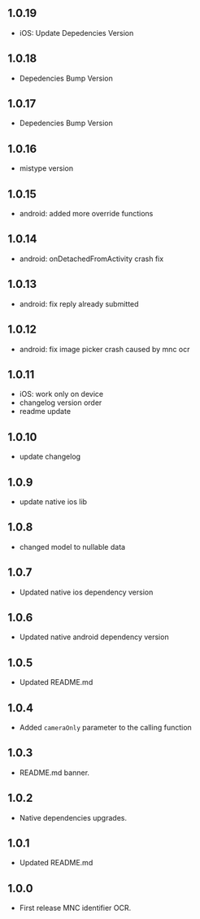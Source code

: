 ## 1.0.19

- iOS: Update Depedencies Version

## 1.0.18

- Depedencies Bump Version

## 1.0.17

- Depedencies Bump Version

## 1.0.16

- mistype version

## 1.0.15

- android: added more override functions

## 1.0.14

- android: onDetachedFromActivity crash fix

## 1.0.13

- android: fix reply already submitted

## 1.0.12

- android: fix image picker crash caused by mnc ocr

## 1.0.11

- iOS: work only on device
- changelog version order
- readme update

## 1.0.10

- update changelog

## 1.0.9

- update native ios lib

## 1.0.8

- changed model to nullable data

## 1.0.7

- Updated native ios dependency version

## 1.0.6

- Updated native android dependency version

## 1.0.5

- Updated README.md

## 1.0.4

- Added `cameraOnly` parameter to the calling function

## 1.0.3

- README.md banner.

## 1.0.2

- Native dependencies upgrades.

## 1.0.1

- Updated README.md

## 1.0.0

- First release MNC identifier OCR.
